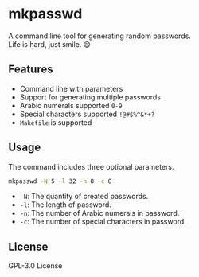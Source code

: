 # mkpasswd

A command line tool for generating random passwords.  
Life is hard, just smile. :smile:

## Features

- Command line with parameters
- Support for generating multiple passwords
- Arabic numerals supported `0-9`
- Special characters supported `!@#$%^&*+?`
- `Makefile` is supported

## Usage

The command includes three optional parameters.

```sh
mkpasswd -N 5 -l 32 -n 8 -c 8
```

- `-N`: The quantity of created passwords.
- `-l`: The length of password.
- `-n`: The number of Arabic numerals in password.
- `-c`: The number of special characters in password.

## License

GPL-3.0 License
